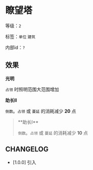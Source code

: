 # 瞭望塔

等级：`2`

标签：`单位` `建筑`

内部id：`?`

## 效果

**光明**

`占领` 时照明范围大范围增加

**助长II**

`倒数`。`占领` 或 `蔓延` 的消耗减少 **20** 点

<blockquote>
**助长I**

`倒数`。`占领` 或 `蔓延` 的消耗减少 **10** 点
</blockquote>


## CHANGELOG

- [1.0.0] 引入
